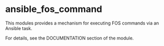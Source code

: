 # ansible_fos_command

This modules provides a mechanism for executing FOS commands via an Ansible task.

For details, see the DOCUMENTATION section of the module.

